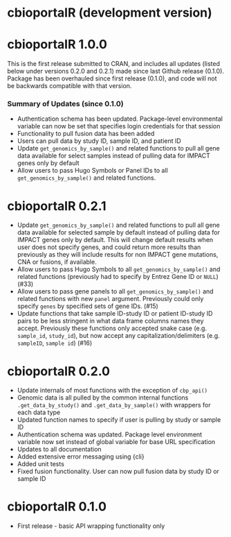 # cbioportalR (development version)

# cbioportalR 1.0.0

This is the first release submitted to CRAN, and includes all updates (listed below under versions 0.2.0 and 0.2.1) made since last Github release (0.1.0). Package has been overhauled since first release (0.1.0), and code will not be backwards compatible with that version.

### Summary of Updates (since 0.1.0)

* Authentication schema has been updated. Package-level environmental variable can now be set that specifies login credentials for that session
* Functionality to pull fusion data has been added
* Users can pull data by study ID, sample ID, and patient ID
* Update `get_genomics_by_sample()` and related functions to pull all gene data available for select samples instead of pulling data for IMPACT genes only by default 
* Allow users to pass Hugo Symbols or Panel IDs to all `get_genomics_by_sample()` and related functions. 

# cbioportalR 0.2.1

* Update `get_genomics_by_sample()` and related functions to pull all gene data available for selected sample by default instead of
pulling data for IMPACT genes only by default. This will change default results when user does not specify genes, and could return more results than previously as they will include results for non IMPACT gene mutations, CNA or fusions, if available.
* Allow users to pass Hugo Symbols to all `get_genomics_by_sample()` and related functions (previously had to specify by Entrez Gene ID or `NULL`) (#33)
* Allow users to pass gene panels to all `get_genomics_by_sample()` and related functions with new `panel` argument. Previously could only specify `genes` by specified sets of gene IDs. (#15)
* Update functions that take sample ID-study ID or patient ID-study ID pairs to be less stringent in what data frame columns names they accept. Previously these functions only accepted snake case (e.g. `sample_id`, `study_id`), but now accept any capitalization/delimiters (e.g. `sampleID`, `sample id`) (#16)


# cbioportalR 0.2.0

* Update internals of most functions with the exception of `cbp_api()`
* Genomic data is all pulled by the common internal functions `.get_data_by_study()` and `.get_data_by_sample()` with wrappers for each data type
* Updated function names to specify if user is pulling by study or sample ID
* Authentication schema was updated. Package level environment variable now set instead of global variable for base URL specification
* Updates to all documentation
* Added extensive error messaging using {cli}
* Added unit tests
* Fixed fusion functionality. User can now pull fusion data by study ID or sample ID

# cbioportalR 0.1.0

* First release - basic API wrapping functionality only
